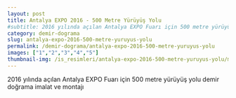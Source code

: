 ```yaml
---
layout: post
title: Antalya EXPO 2016 - 500 Metre Yürüyüş Yolu
#subtitle: 2016 yılında açılan Antalya EXPO Fuarı için 500 metre yürüyüş yolu demir doğrama imalat ve montajı
category: demir-dograma
slug: antalya-expo-2016-500-metre-yuruyus-yolu
permalink: /demir-dograma/antalya-expo-2016-500-metre-yuruyus-yolu
images: ["1","2","3","4","5"]
thumbnail-img: /is_resimleri/antalya-expo-2016-500-metre-yuruyus-yolu/mini/3.jpg
---
```


2016 yılında açılan Antalya EXPO Fuarı için 500 metre yürüyüş yolu demir doğrama imalat ve montajı
